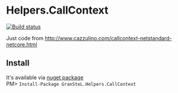 # Helpers.CallContext
[![Build status](https://ci.appveyor.com/api/projects/status/g9bucv5mw9bdsmud?svg=true)](https://ci.appveyor.com/project/granstel/helpers-callcontext)

Just code from http://www.cazzulino.com/callcontext-netstandard-netcore.html

Install
-------
It's available via [nuget package](https://www.nuget.org/packages/GranSteL.Helpers.CallContext/)  
PM> `Install-Package GranSteL.Helpers.CallContext`
